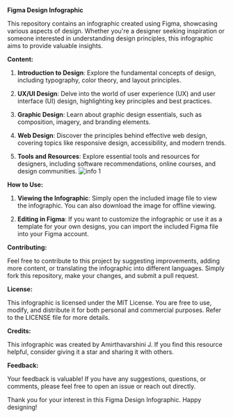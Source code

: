 **Figma Design Infographic**

This repository contains an infographic created using Figma, showcasing various aspects of design. Whether you're a designer seeking inspiration or someone interested in understanding design principles, this infographic aims to provide valuable insights.

**Content:**

1. **Introduction to Design**: Explore the fundamental concepts of design, including typography, color theory, and layout principles.

2. **UX/UI Design**: Delve into the world of user experience (UX) and user interface (UI) design, highlighting key principles and best practices.

3. **Graphic Design**: Learn about graphic design essentials, such as composition, imagery, and branding elements.

4. **Web Design**: Discover the principles behind effective web design, covering topics like responsive design, accessibility, and modern trends.

5. **Tools and Resources**: Explore essential tools and resources for designers, including software recommendations, online courses, and design communities.
![info 1](https://github.com/Amirthavarshini-J/Infographic/assets/127614856/b42d2cf8-7dee-4ad0-ad4e-331b11681f4e)

**How to Use:**

1. **Viewing the Infographic**: Simply open the included image file to view the infographic. You can also download the image for offline viewing.

2. **Editing in Figma**: If you want to customize the infographic or use it as a template for your own designs, you can import the included Figma file into your Figma account.

**Contributing:**

Feel free to contribute to this project by suggesting improvements, adding more content, or translating the infographic into different languages. Simply fork this repository, make your changes, and submit a pull request.

**License:**

This infographic is licensed under the MIT License. You are free to use, modify, and distribute it for both personal and commercial purposes. Refer to the LICENSE file for more details.

**Credits:**

This infographic was created by Amirthavarshini J. If you find this resource helpful, consider giving it a star and sharing it with others.

**Feedback:**

Your feedback is valuable! If you have any suggestions, questions, or comments, please feel free to open an issue or reach out directly.

Thank you for your interest in this Figma Design Infographic. Happy designing!
